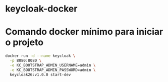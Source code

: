 # keycloak-docker

# Comando docker mínimo para iniciar o projeto

```bash
docker run -d --name keycloak \
  -p 8080:8080 \
  -e KC_BOOTSTRAP_ADMIN_USERNAME=admin \
  -e KC_BOOTSTRAP_ADMIN_PASSWORD=admin \
  keycloak26:v1.0.0 start-dev
```